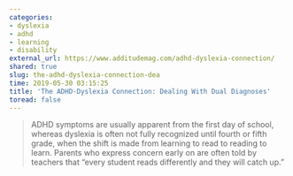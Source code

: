 ```yaml
---
categories:
- dyslexia
- adhd
- learning
- disability
external_url: https://www.additudemag.com/adhd-dyslexia-connection/
shared: true
slug: the-adhd-dyslexia-connection-dea
time: 2019-05-30 03:15:25
title: 'The ADHD-Dyslexia Connection: Dealing With Dual Diagnoses'
toread: false
---
```


> ADHD symptoms are usually apparent from the first day of school, whereas dyslexia is often not fully recognized until fourth or fifth grade, when the shift is made from learning to read to reading to learn. Parents who express concern early on are often told by teachers that “every student reads differently and they will catch up.”